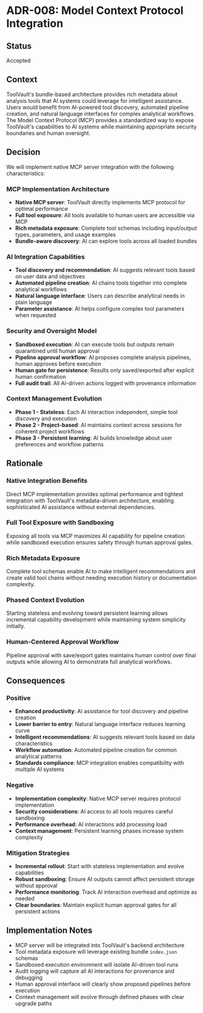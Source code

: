 # ADR-008: Model Context Protocol Integration

## Status
Accepted

## Context
ToolVault's bundle-based architecture provides rich metadata about analysis tools that AI systems could leverage for intelligent assistance. Users would benefit from AI-powered tool discovery, automated pipeline creation, and natural language interfaces for complex analytical workflows. The Model Context Protocol (MCP) provides a standardized way to expose ToolVault's capabilities to AI systems while maintaining appropriate security boundaries and human oversight.

## Decision
We will implement native MCP server integration with the following characteristics:

### MCP Implementation Architecture
- **Native MCP server**: ToolVault directly implements MCP protocol for optimal performance
- **Full tool exposure**: All tools available to human users are accessible via MCP
- **Rich metadata exposure**: Complete tool schemas including input/output types, parameters, and usage examples
- **Bundle-aware discovery**: AI can explore tools across all loaded bundles

### AI Integration Capabilities
- **Tool discovery and recommendation**: AI suggests relevant tools based on user data and objectives
- **Automated pipeline creation**: AI chains tools together into complete analytical workflows
- **Natural language interface**: Users can describe analytical needs in plain language
- **Parameter assistance**: AI helps configure complex tool parameters when requested

### Security and Oversight Model
- **Sandboxed execution**: AI can execute tools but outputs remain quarantined until human approval
- **Pipeline approval workflow**: AI proposes complete analysis pipelines, human approves before execution
- **Human gate for persistence**: Results only saved/exported after explicit human confirmation
- **Full audit trail**: All AI-driven actions logged with provenance information

### Context Management Evolution
- **Phase 1 - Stateless**: Each AI interaction independent, simple tool discovery and execution
- **Phase 2 - Project-based**: AI maintains context across sessions for coherent project workflows  
- **Phase 3 - Persistent learning**: AI builds knowledge about user preferences and workflow patterns

## Rationale

### Native Integration Benefits
Direct MCP implementation provides optimal performance and tightest integration with ToolVault's metadata-driven architecture, enabling sophisticated AI assistance without external dependencies.

### Full Tool Exposure with Sandboxing
Exposing all tools via MCP maximizes AI capability for pipeline creation while sandboxed execution ensures safety through human approval gates.

### Rich Metadata Exposure
Complete tool schemas enable AI to make intelligent recommendations and create valid tool chains without needing execution history or documentation complexity.

### Phased Context Evolution
Starting stateless and evolving toward persistent learning allows incremental capability development while maintaining system simplicity initially.

### Human-Centered Approval Workflow
Pipeline approval with save/export gates maintains human control over final outputs while allowing AI to demonstrate full analytical workflows.

## Consequences

### Positive
- **Enhanced productivity**: AI assistance for tool discovery and pipeline creation
- **Lower barrier to entry**: Natural language interface reduces learning curve
- **Intelligent recommendations**: AI suggests relevant tools based on data characteristics
- **Workflow automation**: Automated pipeline creation for common analytical patterns
- **Standards compliance**: MCP integration enables compatibility with multiple AI systems

### Negative
- **Implementation complexity**: Native MCP server requires protocol implementation
- **Security considerations**: AI access to all tools requires careful sandboxing
- **Performance overhead**: AI interactions add processing load
- **Context management**: Persistent learning phases increase system complexity

### Mitigation Strategies
- **Incremental rollout**: Start with stateless implementation and evolve capabilities
- **Robust sandboxing**: Ensure AI outputs cannot affect persistent storage without approval
- **Performance monitoring**: Track AI interaction overhead and optimize as needed
- **Clear boundaries**: Maintain explicit human approval gates for all persistent actions

## Implementation Notes
- MCP server will be integrated into ToolVault's backend architecture
- Tool metadata exposure will leverage existing bundle `index.json` schemas
- Sandboxed execution environment will isolate AI-driven tool runs
- Audit logging will capture all AI interactions for provenance and debugging
- Human approval interface will clearly show proposed pipelines before execution
- Context management will evolve through defined phases with clear upgrade paths
